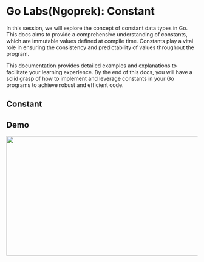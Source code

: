 # Go Labs(Ngoprek): Constant

In this session, we will explore the concept of constant data types in Go. This docs aims to provide a comprehensive understanding of constants, which are immutable values defined at compile time. Constants play a vital role in ensuring the consistency and predictability of values throughout the program.

This documentation provides detailed examples and explanations to facilitate your learning experience. By the end of this docs, you will have a solid grasp of how to implement and leverage constants in your Go programs to achieve robust and efficient code.

## Constant



## Demo

[<img src="https://storage.googleapis.com/techinet-public/youtube/thumbnails/GolangSeries/E9.png" width="560" height="315">](https://www.youtube.com/embed/JDWvrw75mGA?si=tAo0pKqXlEw1X3PH)
